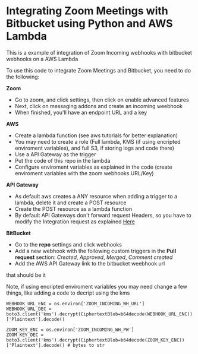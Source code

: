 
# Integrating Zoom Meetings with Bitbucket using Python and AWS Lambda
This is a example of integration of Zoom Incoming webhooks with bitbucket webhooks on a AWS Lambda

To use this code to integrate Zoom Meetings and Bitbucket, you need to do the following:

**Zoom**
 - Go to zoom, and click settings, then click on enable advanced features
 - Next, click on messaging addons and create an incoming weebhook
 - When finished, you'll have an endpoint URL and a key
 
**AWS**
 - Create a lambda function (see aws tutorials for better explanation)
 - You may need to create a role (Full lambda, KMS (if using encripted enviroment variables), and full S3, if storing logs and code there)
 - Use a API Gateway as the trigger
 - Put the code of this repo in the lambda
 - Configure enviroment variables as explained in the code (create enviroment variables with the zoom webhooks URL/Key)

**API Gateway**
 - As default aws creates a ANY resource when adding a trigger to a lambda, delete it and create a POST resource
 - Create the POST resource as a lambda function
 - By default API Gateways don't forward request Headers, so you have to modify the Integration request as explained [Here](https://aws.amazon.com/premiumsupport/knowledge-center/custom-headers-api-gateway-lambda/) 

**BitBucket**
- Go to the **repo** settings and click webhooks
- Add a new webhook with the following custom triggers in the **Pull request** section: *Created*, *Approved*, *Merged*, *Comment created*
- Add the AWS API Gateway link  to the bitbucket weebhook url

that should be it


Note, if using encripted enviroment variables you may need change a few things, like adding a code to decript using the kms


    WEBHOOK_URL_ENC = os.environ['ZOOM_INCOMING_WH_URL']
    WEBHOOK_URL_DEC = boto3.client('kms').decrypt(CiphertextBlob=b64decode(WEBHOOK_URL_ENC))['Plaintext'].decode()
    
    ZOOM_KEY_ENC = os.environ['ZOOM_INCOMING_WH_PW']
    ZOOM_KEY_DEC = boto3.client('kms').decrypt(CiphertextBlob=b64decode(ZOOM_KEY_ENC))['Plaintext'].decode() # bytes to str

